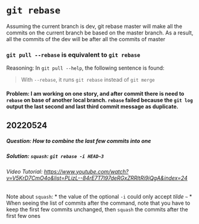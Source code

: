 # `git rebase`

Assuming the current branch is dev, git rebase master will make all the commits on the current branch be based on the master branch. As a result, all the commits of the dev will be after all the commits of master

### `git pull --rebase` is equivalent to `git rebase`

Reasoning: In `git pull --help`, the following sentence is found:

> With `--rebase`, it runs `git rebase` instead of `git merge`

#### Problem: I am working on one story, and after commit there is need to `rebase` on base of another local branch. `rebase` failed because the `git log` output the last second and last third commit message as duplicate.

## 20220524
##### Question: How to combine the last few commits into one

##### Solution: `squash`: `git rebase -i HEAD~3`

###### Video Tutorial: https://www.youtube.com/watch?v=V5KrD7CmO4o&list=PLizL--84rE7T7l97deRGxZRRltRi9iQgA&index=24

Note about `squash`: 
	* the value of the optional `-i` could only accept *tilde* `~`
	* When seeing the list of commits after the command, note that you have to keep the first few commits unchanged, then `squash` the commits after the first few ones


